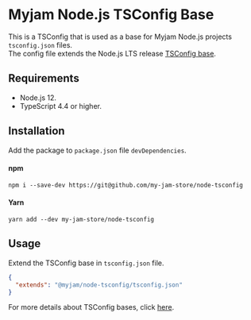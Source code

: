 # Myjam Node.js TSConfig Base

This is a TSConfig that is used as a base for Myjam Node.js projects `tsconfig.json` files.  
The config file extends the Node.js LTS release [TSConfig base](https://www.npmjs.com/package/@tsconfig/node12).

## Requirements

- Node.js 12.
- TypeScript 4.4 or higher.

## Installation

Add the package to `package.json` file `devDependencies`.

#### npm
```shell
npm i --save-dev https://git@github.com/my-jam-store/node-tsconfig
```

#### Yarn
```shell
yarn add --dev my-jam-store/node-tsconfig
```

## Usage

Extend the TSConfig base in `tsconfig.json` file.

```json
{
  "extends": "@myjam/node-tsconfig/tsconfig.json"
}
```

For more details about TSConfig bases, click [here](https://www.typescriptlang.org/docs/handbook/tsconfig-json.html#tsconfig-bases).
